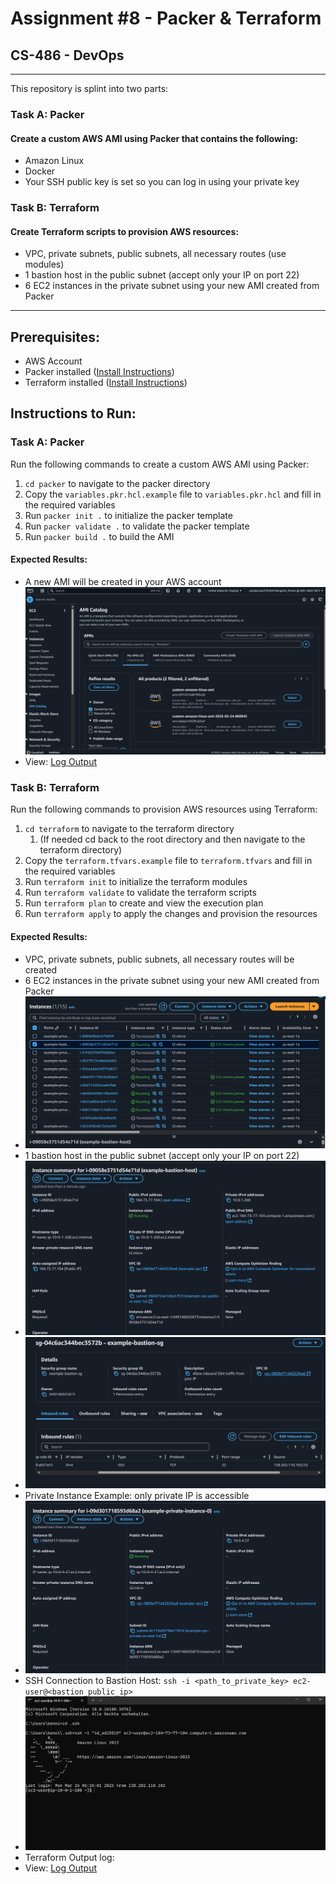 # Assignment #8 - Packer & Terraform
## CS-486 - DevOps

---
This repository is splint into two parts:

### Task A: Packer
#### Create a custom AWS AMI using Packer that contains the following:
- Amazon Linux 
- Docker 
- Your SSH public key is set so you can log in using your private key

### Task B: Terraform
#### Create Terraform scripts to provision AWS resources:
- VPC, private subnets, public subnets, all necessary routes (use modules)
- 1 bastion host in the public subnet (accept only your IP on port 22)
- 6 EC2 instances in the private subnet using your new AMI created from Packer

---

## Prerequisites:
- AWS Account
- Packer installed ([Install Instructions](https://developer.hashicorp.com/packer/install))
- Terraform installed ([Install Instructions](https://developer.hashicorp.com/terraform/install))

## Instructions to Run:

### Task A: Packer
Run the following commands to create a custom AWS AMI using Packer:
1. `cd packer` to navigate to the packer directory
2. Copy the `variables.pkr.hcl.example` file to `variables.pkr.hcl` and fill in the required variables
3. Run `packer init .` to initialize the packer template
4. Run `packer validate .` to validate the packer template
5. Run `packer build .` to build the AMI

#### Expected Results:
- A new AMI will be created in your AWS account
![Packer AMI](packer/expected_results/ami_catalog_view.png)
- View: [Log Output](packer/expected_results/expected_packer_output.log)

### Task B: Terraform
Run the following commands to provision AWS resources using Terraform:
1. `cd terraform` to navigate to the terraform directory
   1. (If needed cd back to the root directory and then navigate to the terraform directory)
2. Copy the `terraform.tfvars.example` file to `terraform.tfvars` and fill in the required variables
3. Run `terraform init` to initialize the terraform modules
4. Run `terraform validate` to validate the terraform scripts
5. Run `terraform plan` to create and view the execution plan
6. Run `terraform apply` to apply the changes and provision the resources

#### Expected Results:
- VPC, private subnets, public subnets, all necessary routes will be created
- 6 EC2 instances in the private subnet using your new AMI created from Packer
- ![Instances Overview](terraform/expected_results/ec2_instances_overview.png)
- 1 bastion host in the public subnet (accept only your IP on port 22)
- ![Bastion Host](terraform/expected_results/bastion_instance_overview.png)
- ![Bastion Host Security Group](terraform/expected_results/bastion_security_group.png)
- Private Instance Example: only private IP is accessible
- ![Private Instance](terraform/expected_results/private_instance_overview.png)
- SSH Connection to Bastion Host: `ssh -i <path_to_private_key> ec2-user@<bastion_public_ip>`
- ![SSH Connection](terraform/expected_results/ssh_to_bastion_host.png)
- Terraform Output log:
- View: [Log Output](terraform/expected_results/terraform_output.log)
